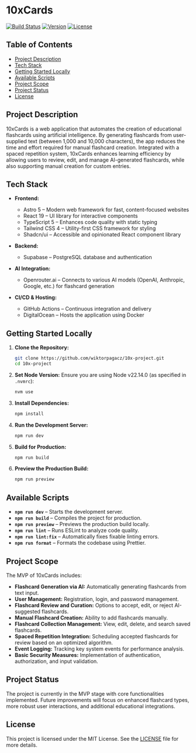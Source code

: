 # 10xCards

[![Build Status](https://img.shields.io/badge/build-passing-brightgreen)](https://github.com/wiktorpagacz/10x-project)
[![Version](https://img.shields.io/badge/version-0.0.1-blue)](https://github.com/wiktorpagacz/10x-project)
[![License](https://img.shields.io/badge/license-MIT-blue)](LICENSE)

## Table of Contents
- [Project Description](#project-description)
- [Tech Stack](#tech-stack)
- [Getting Started Locally](#getting-started-locally)
- [Available Scripts](#available-scripts)
- [Project Scope](#project-scope)
- [Project Status](#project-status)
- [License](#license)

## Project Description
10xCards is a web application that automates the creation of educational flashcards using artificial intelligence. By generating flashcards from user-supplied text (between 1,000 and 10,000 characters), the app reduces the time and effort required for manual flashcard creation. Integrated with a spaced repetition system, 10xCards enhances learning efficiency by allowing users to review, edit, and manage AI-generated flashcards, while also supporting manual creation for custom entries.

## Tech Stack
- **Frontend:**
  - Astro 5 – Modern web framework for fast, content-focused websites
  - React 19 – UI library for interactive components
  - TypeScript 5 – Enhances code quality with static typing
  - Tailwind CSS 4 – Utility-first CSS framework for styling
  - Shadcn/ui – Accessible and opinionated React component library

- **Backend:**
  - Supabase – PostgreSQL database and authentication

- **AI Integration:**
  - Openrouter.ai – Connects to various AI models (OpenAI, Anthropic, Google, etc.) for flashcard generation

- **CI/CD & Hosting:**
  - GitHub Actions – Continuous integration and delivery
  - DigitalOcean – Hosts the application using Docker

## Getting Started Locally

1. **Clone the Repository:**
   ```bash
   git clone https://github.com/wiktorpagacz/10x-project.git
   cd 10x-project
   ```

2. **Set Node Version:**
   Ensure you are using Node v22.14.0 (as specified in `.nvmrc`):
   ```bash
   nvm use
   ```

3. **Install Dependencies:**
   ```bash
   npm install
   ```

4. **Run the Development Server:**
   ```bash
   npm run dev
   ```

5. **Build for Production:**
   ```bash
   npm run build
   ```

6. **Preview the Production Build:**
   ```bash
   npm run preview
   ```

## Available Scripts
- **`npm run dev`** – Starts the development server.
- **`npm run build`** – Compiles the project for production.
- **`npm run preview`** – Previews the production build locally.
- **`npm run lint`** – Runs ESLint to analyze code quality.
- **`npm run lint:fix`** – Automatically fixes fixable linting errors.
- **`npm run format`** – Formats the codebase using Prettier.

## Project Scope
The MVP of 10xCards includes:
- **Flashcard Generation via AI:** Automatically generating flashcards from text input.
- **User Management:** Registration, login, and password management.
- **Flashcard Review and Curation:** Options to accept, edit, or reject AI-suggested flashcards.
- **Manual Flashcard Creation:** Ability to add flashcards manually.
- **Flashcard Collection Management:** View, edit, delete, and search saved flashcards.
- **Spaced Repetition Integration:** Scheduling accepted flashcards for review based on an optimized algorithm.
- **Event Logging:** Tracking key system events for performance analysis.
- **Basic Security Measures:** Implementation of authentication, authorization, and input validation.

## Project Status
The project is currently in the MVP stage with core functionalities implemented. Future improvements will focus on enhanced flashcard types, more robust user interactions, and additional educational integrations.

## License
This project is licensed under the MIT License. See the [LICENSE](LICENSE) file for more details.
